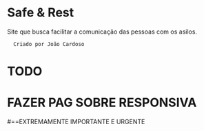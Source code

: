 # Safe & Rest

Site que busca facilitar a comunicação das pessoas com os asilos.

```
  Criado por João Cardoso
```

# TODO

# FAZER PAG SOBRE RESPONSIVA

#==EXTREMAMENTE IMPORTANTE E URGENTE
